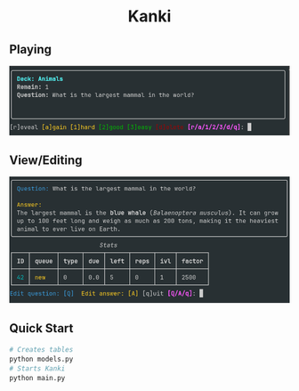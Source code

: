 <span align='center'>
    <h1>Kanki</h1>
</span>

## Playing

![screenshot](static/play_view.png)

## View/Editing

![screenshot](static/card_view.png)

## Quick Start

```bash
# Creates tables
python models.py
# Starts Kanki
python main.py
```
